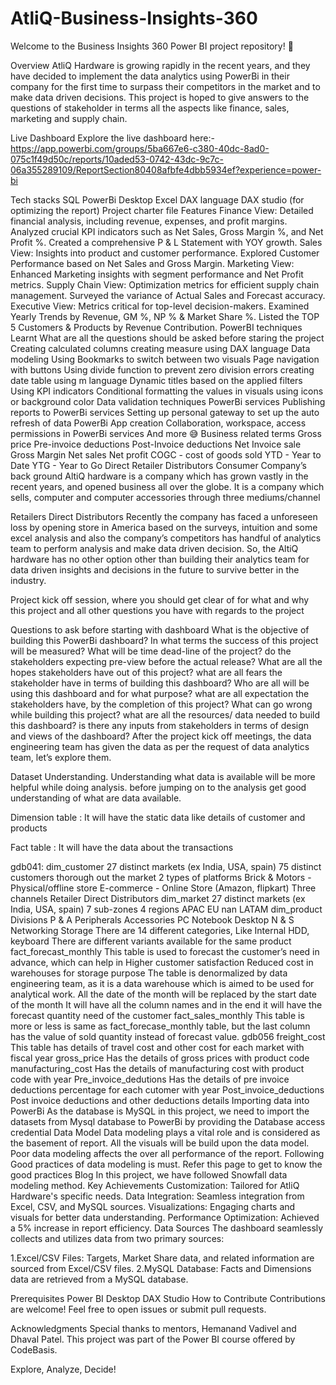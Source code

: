 # AtliQ-Business-Insights-360
Welcome to the Business Insights 360 Power BI project repository! 🚀

Overview
AtliQ Hardware is growing rapidly in the recent years, and they have decided to implement the data analytics using PowerBi in their company for the first time to surpass their competitors in the market and to make data driven decisions. This project is hoped to give answers to the questions of stakeholder in terms all the aspects like finance, sales, marketing and supply chain.

Live Dashboard
Explore the live dashboard here:-
https://app.powerbi.com/groups/5ba667e6-c380-40dc-8ad0-075c1f49d50c/reports/10aded53-0742-43dc-9c7c-06a355289109/ReportSection80408afbfe4dbb5934ef?experience=power-bi

Tech stacks
SQL
PowerBi Desktop
Excel
DAX language
DAX studio (for optimizing the report)
Project charter file
Features
Finance View: Detailed financial analysis, including revenue, expenses, and profit margins. Analyzed crucial KPI indicators such as Net Sales, Gross Margin %, and Net Profit %. Created a comprehensive P & L Statement with YOY growth.
Sales View: Insights into product and customer performance. Explored Customer Performance based on Net Sales and Gross Margin.
Marketing View: Enhanced Marketing insights with segment performance and Net Profit metrics.
Supply Chain View: Optimization metrics for efficient supply chain management. Surveyed the variance of Actual Sales and Forecast accuracy.
Executive View: Metrics critical for top-level decision-makers. Examined Yearly Trends by Revenue, GM %, NP % & Market Share %. Listed the TOP 5 Customers & Products by Revenue Contribution.
PowerBI techniques Learnt
What are all the questions should be asked before staring the project
Creating calculated columns
creating measure using DAX language
Data modeling
Using Bookmarks to switch between two visuals
Page navigation with buttons
Using divide function to prevent zero division errors
creating date table using m language
Dynamic titles based on the applied filters
Using KPI indicators
Conditional formatting the values in visuals using icons or background color
Data validation techniques
PowerBi services
Publishing reports to PowerBi services
Setting up personal gateway to set up the auto refresh of data
PowerBi App creation
Collaboration, workspace, access permissions in PowerBi services
And more 😅
Business related terms
Gross price
Pre-invoice deductions
Post-Invoice deductions
Net Invoice sale
Gross Margin
Net sales
Net profit
COGC - cost of goods sold
YTD - Year to Date
YTG - Year to Go
Direct
Retailer
Distributors
Consumer
Company’s back ground
AltiQ hardware is a company which has grown vastly in the recent years, and opened business all over the globe. It is a company which sells, computer and computer accessories through three mediums/channel

Retailers
Direct
Distributors
Recently the company has faced a unforeseen loss by opening store in America based on the surveys, intuition and some excel analysis and also the company’s competitors has handful of analytics team to perform analysis and make data driven decision. So, the AltiQ hardware has no other option other than building their analytics team for data driven insights and decisions in the future to survive better in the industry.

Project kick off session, where you should get clear of for what and why this project and all other questions you have with regards to the project

Questions to ask before starting with dashboard
What is the objective of building this PowerBi dashboard?
In what terms the success of this project will be measured?
What will be time dead-line of the project?
do the stakeholders expecting pre-view before the actual release?
What are all the hopes stakeholders have out of this project?
what are all fears the stakeholder have in terms of building this dashboard?
Who are all will be using this dashboard and for what purpose?
what are all expectation the stakeholders have, by the completion of this project?
What can go wrong while building this project?
what are all the resources/ data needed to build this dashboard?
is there any inputs from stakeholders in terms of design and views of the dashboard?
After the project kick off meetings, the data engineering team has given the data as per the request of data analytics team, let’s explore them.

Dataset Understanding.
Understanding what data is available will be more helpful while doing analysis. before jumping on to the analysis get good understanding of what are data available.

Dimension table : It will have the static data like details of customer and products

Fact table : It will have the data about the transactions

gdb041:
dim_customer
27 distinct markets (ex India, USA, spain)
75 distinct customers thorough out the market
2 types of platforms
Brick & Motors - Physical/offline store
E-commerce - Online Store (Amazon, flipkart)
Three channels
Retailer
Direct
Distributors
dim_market
27 distinct markets (ex India, USA, spain)
7 sub-zones
4 regions
APAC
EU
nan
LATAM
dim_product
Divisions
P & A
Peripherals
Accessories
PC
Notebook
Desktop
N & S
Networking
Storage
There are 14 different categories, Like Internal HDD, keyboard
There are different variants available for the same product
fact_forecast_monthly
This table is used to forecast the customer’s need in advance, which can help in
Higher customer satisfaction
Reduced cost in warehouses for storage purpose
The table is denormalized by data engineering team, as it is a data warehouse which is aimed to be used for analytical work.
All the date of the month will be replaced by the start date of the month
It will have all the column names and in the end it will have the forecast quantity need of the customer
fact_sales_monthly
This table is more or less is same as fact_forecase_monthly table, but the last column has the value of sold quantity instead of forecast value.
gdb056
freight_cost
This table has details of travel cost and other cost for each market with fiscal year
gross_price
Has the details of gross prices with product code
manufacturing_cost
Has the details of manufacturing cost with product code with year
Pre_invoice_dedutions
Has the details of pre invoice deductions percentage for each cutomer with year
Post_invoice_deductions
Post invoice deductions and other deductions details
Importing data into PowerBi
As the database is MySQL in this project, we need to import the datasets from Mysql database to PowerBi by providing the Database access credential
Data Model
Data modeling plays a vital role and is considered as the basement of report. All the visuals will be build upon the data model.
Poor data modeling affects the over all performance of the report.
Following Good practices of data modeling is must. Refer this page to get to know the good practices Blog
In this project, we have followed Snowfall data modeling method.
Key Achievements
Customization: Tailored for AtliQ Hardware's specific needs.
Data Integration: Seamless integration from Excel, CSV, and MySQL sources.
Visualizations: Engaging charts and visuals for better data understanding.
Performance Optimization: Achieved a 5% increase in report efficiency.
Data Sources
The dashboard seamlessly collects and utilizes data from two primary sources:

1.Excel/CSV Files: Targets, Market Share data, and related information are sourced from Excel/CSV files. 2.MySQL Database: Facts and Dimensions data are retrieved from a MySQL database.

Prerequisites
Power BI Desktop
DAX Studio
How to Contribute
Contributions are welcome! Feel free to open issues or submit pull requests.

Acknowledgments
Special thanks to mentors, Hemanand Vadivel and Dhaval Patel. This project was part of the Power BI course offered by CodeBasis.

Explore, Analyze, Decide!
